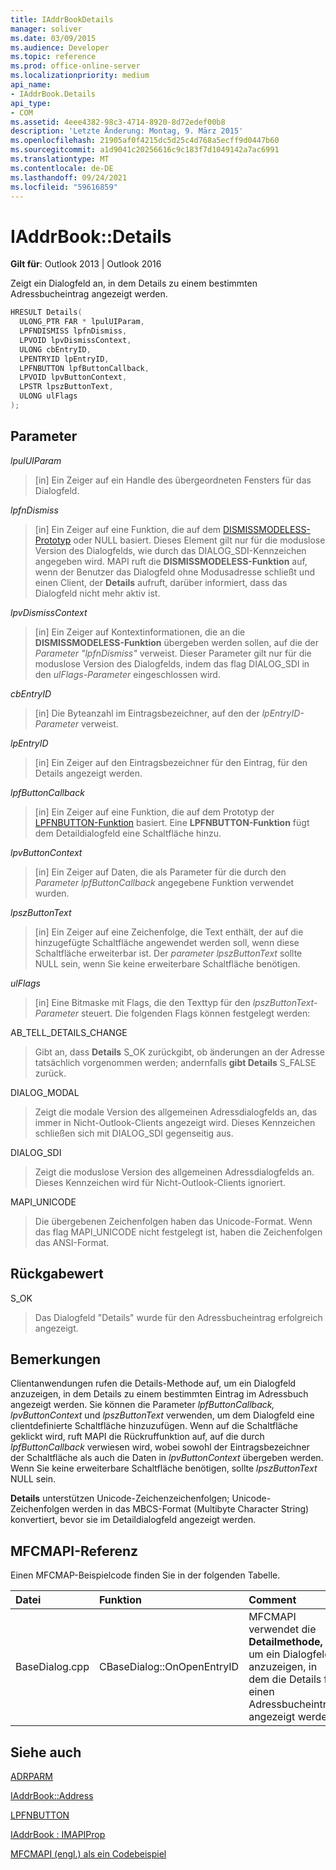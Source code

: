```yaml
---
title: IAddrBookDetails
manager: soliver
ms.date: 03/09/2015
ms.audience: Developer
ms.topic: reference
ms.prod: office-online-server
ms.localizationpriority: medium
api_name:
- IAddrBook.Details
api_type:
- COM
ms.assetid: 4eee4382-98c3-4714-8920-8d72edef00b8
description: 'Letzte Änderung: Montag, 9. März 2015'
ms.openlocfilehash: 21905af0f4215dc5d25c4d768a5ecff9d0447b60
ms.sourcegitcommit: a1d9041c20256616c9c183f7d1049142a7ac6991
ms.translationtype: MT
ms.contentlocale: de-DE
ms.lasthandoff: 09/24/2021
ms.locfileid: "59616859"
---
```

# <a name="iaddrbookdetails"></a>IAddrBook::Details

  
  
**Gilt für**: Outlook 2013 | Outlook 2016 
  
Zeigt ein Dialogfeld an, in dem Details zu einem bestimmten Adressbucheintrag angezeigt werden.
  
```cpp
HRESULT Details(
  ULONG_PTR FAR * lpulUIParam,
  LPFNDISMISS lpfnDismiss,
  LPVOID lpvDismissContext,
  ULONG cbEntryID,
  LPENTRYID lpEntryID,
  LPFNBUTTON lpfButtonCallback,
  LPVOID lpvButtonContext,
  LPSTR lpszButtonText,
  ULONG ulFlags
);
```

## <a name="parameters"></a>Parameter

 _lpulUIParam_
  
> [in] Ein Zeiger auf ein Handle des übergeordneten Fensters für das Dialogfeld.
    
 _lpfnDismiss_
  
> [in] Ein Zeiger auf eine Funktion, die auf dem [DISMISSMODELESS-Prototyp](dismissmodeless.md) oder NULL basiert. Dieses Element gilt nur für die moduslose Version des Dialogfelds, wie durch das DIALOG_SDI-Kennzeichen angegeben wird. MAPI ruft die **DISMISSMODELESS-Funktion** auf, wenn der Benutzer das Dialogfeld ohne Modusadresse schließt und einen Client, der **Details** aufruft, darüber informiert, dass das Dialogfeld nicht mehr aktiv ist. 
    
 _lpvDismissContext_
  
> [in] Ein Zeiger auf Kontextinformationen, die an die **DISMISSMODELESS-Funktion** übergeben werden sollen, auf die der  _Parameter "lpfnDismiss"_ verweist. Dieser Parameter gilt nur für die moduslose Version des Dialogfelds, indem das flag DIALOG_SDI in den  _ulFlags-Parameter_ eingeschlossen wird. 
    
 _cbEntryID_
  
> [in] Die Byteanzahl im Eintragsbezeichner, auf den der  _lpEntryID-Parameter_ verweist. 
    
 _lpEntryID_
  
> [in] Ein Zeiger auf den Eintragsbezeichner für den Eintrag, für den Details angezeigt werden.
    
 _lpfButtonCallback_
  
> [in] Ein Zeiger auf eine Funktion, die auf dem Prototyp der [LPFNBUTTON-Funktion](lpfnbutton.md) basiert. Eine **LPFNBUTTON-Funktion** fügt dem Detaildialogfeld eine Schaltfläche hinzu. 
    
 _lpvButtonContext_
  
> [in] Ein Zeiger auf Daten, die als Parameter für die durch den  _Parameter lpfButtonCallback_ angegebene Funktion verwendet wurden. 
    
 _lpszButtonText_
  
> [in] Ein Zeiger auf eine Zeichenfolge, die Text enthält, der auf die hinzugefügte Schaltfläche angewendet werden soll, wenn diese Schaltfläche erweiterbar ist. Der  _parameter lpszButtonText_ sollte NULL sein, wenn Sie keine erweiterbare Schaltfläche benötigen. 
    
 _ulFlags_
  
> [in] Eine Bitmaske mit Flags, die den Texttyp für den  _lpszButtonText-Parameter_ steuert. Die folgenden Flags können festgelegt werden: 
    
AB_TELL_DETAILS_CHANGE
  
> Gibt an, dass **Details** S_OK zurückgibt, ob änderungen an der Adresse tatsächlich vorgenommen werden; andernfalls **gibt Details** S_FALSE zurück. 
    
DIALOG_MODAL
  
> Zeigt die modale Version des allgemeinen Adressdialogfelds an, das immer in Nicht-Outlook-Clients angezeigt wird. Dieses Kennzeichen schließen sich mit DIALOG_SDI gegenseitig aus.
    
DIALOG_SDI
  
>  Zeigt die moduslose Version des allgemeinen Adressdialogfelds an. Dieses Kennzeichen wird für Nicht-Outlook-Clients ignoriert. 
    
MAPI_UNICODE 
  
> Die übergebenen Zeichenfolgen haben das Unicode-Format. Wenn das flag MAPI_UNICODE nicht festgelegt ist, haben die Zeichenfolgen das ANSI-Format.
    
## <a name="return-value"></a>Rückgabewert

S_OK 
  
> Das Dialogfeld "Details" wurde für den Adressbucheintrag erfolgreich angezeigt.
    
## <a name="remarks"></a>Bemerkungen

Clientanwendungen rufen die Details-Methode auf, um ein Dialogfeld anzuzeigen, in dem Details zu einem bestimmten Eintrag im Adressbuch angezeigt werden.  Sie können die Parameter  _lpfButtonCallback,_  _lpvButtonContext_ und  _lpszButtonText_ verwenden, um dem Dialogfeld eine clientdefinierte Schaltfläche hinzuzufügen. Wenn auf die Schaltfläche geklickt wird, ruft MAPI die Rückruffunktion auf, auf die durch  _lpfButtonCallback_ verwiesen wird, wobei sowohl der Eintragsbezeichner der Schaltfläche als auch die Daten in  _lpvButtonContext_ übergeben werden. Wenn Sie keine erweiterbare Schaltfläche benötigen, sollte  _lpszButtonText_ NULL sein. 
  
 **Details** unterstützen Unicode-Zeichenzeichenfolgen; Unicode-Zeichenfolgen werden in das MBCS-Format (Multibyte Character String) konvertiert, bevor sie im Detaildialogfeld angezeigt werden. 
  
## <a name="mfcmapi-reference"></a>MFCMAPI-Referenz

Einen MFCMAP-Beispielcode finden Sie in der folgenden Tabelle.
  
|**Datei**|**Funktion**|**Comment**|
|:-----|:-----|:-----|
|BaseDialog.cpp  <br/> |CBaseDialog::OnOpenEntryID  <br/> |MFCMAPI verwendet die **Detailmethode,** um ein Dialogfeld anzuzeigen, in dem die Details für einen Adressbucheintrag angezeigt werden.  <br/> |
   
## <a name="see-also"></a>Siehe auch



[ADRPARM](adrparm.md)
  
[IAddrBook::Address](iaddrbook-address.md)
  
[LPFNBUTTON](lpfnbutton.md)
  
[IAddrBook : IMAPIProp](iaddrbookimapiprop.md)


[MFCMAPI (engl.) als ein Codebeispiel](mfcmapi-as-a-code-sample.md)


